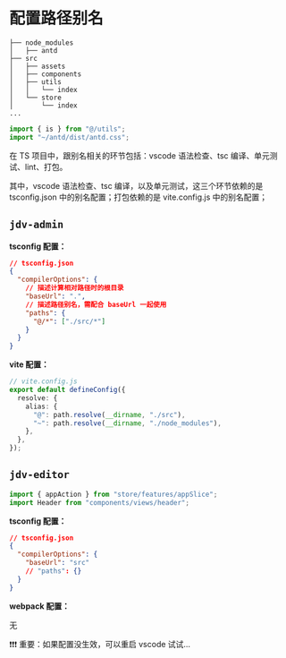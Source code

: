 # 配置路径别名

```
├── node_modules
│   ├── antd
├── src
│   ├── assets
│   ├── components
│   ├── utils
│   │   └── index
│   └── store
│       └── index
...
```

```ts
import { is } from "@/utils";
import "~/antd/dist/antd.css";
```

在 TS 项目中，跟别名相关的环节包括：vscode 语法检查、tsc 编译、单元测试、lint、打包。

其中，vscode 语法检查、tsc 编译，以及单元测试，这三个环节依赖的是 tsconfig.json 中的别名配置；打包依赖的是 vite.config.js 中的别名配置；

## `jdv-admin`

**tsconfig 配置：**

```json
// tsconfig.json
{
  "compilerOptions": {
    // 描述计算相对路径时的根目录
    "baseUrl": ".",
    // 描述路径别名，需配合 baseUrl 一起使用
    "paths": {
      "@/*": ["./src/*"]
    }
  }
}
```

**vite 配置：**

```ts
// vite.config.js
export default defineConfig({
  resolve: {
    alias: {
      "@": path.resolve(__dirname, "./src"),
      "~": path.resolve(__dirname, "./node_modules"),
    },
  },
});
```

## `jdv-editor`

```ts
import { appAction } from "store/features/appSlice";
import Header from "components/views/header";
```

**tsconfig 配置：**

```json
// tsconfig.json
{
  "compilerOptions": {
    "baseUrl": "src"
    // "paths": {}
  }
}
```

**webpack 配置：**

无

❗️❗️❗️ 重要：如果配置没生效，可以重启 vscode 试试...

